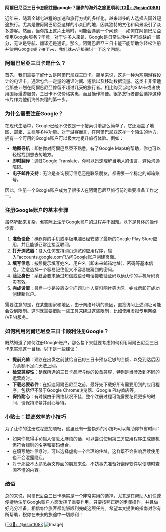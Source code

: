 **阿爾巴尼亞三日卡怎麽註冊google？讓你的海外之旅更順利[[TG💪+ @esim1088](https://t.me/s/esim1088)]**

近年来，随着全球化进程的加速和旅行方式的多样化，越来越多的人选择去国外短途旅行。尤其是像阿爾巴尼亞这样的小众目的地，因其独特的文化和风景吸引了众多游客。然而，当你踏上这片土地时，可能会遇到一个问题——如何在阿爾巴尼亞使用Google服务？毕竟，对于许多人来说，Google是日常生活中不可或缺的一部分，无论是导航、翻译还是通讯。那么，阿爾巴尼亞三日卡能不能帮助你轻松注册并使用Google呢？接下来，我们就来详细探讨一下这个问题。

### 阿爾巴尼亞三日卡是什么？

首先，我们需要了解什么是阿爾巴尼亞三日卡。简单来说，这是一种为短期游客设计的电话卡，通常包含一定量的通话时间、短信以及移动数据流量。这类卡非常适合那些计划在阿爾巴尼亞停留不超过几天的旅行者。相比购买当地的SIM卡或者使用国际漫游服务，三日卡不仅价格实惠，而且操作简便。很多旅行者都会选择这种卡片作为他们海外旅程的第一步。

### 为什么需要注册Google？

在现代生活中，Google已经不仅仅是一个搜索引擎那么简单了。它还涵盖了地图、邮箱、文档等多种功能。对于游客而言，在阿爾巴尼亞这样一个陌生的地方，拥有一个可用的Google账户可以极大地提升旅行体验。例如：

- **地图导航**：即使你对阿爾巴尼亞不熟悉，有了Google Maps的帮助，你也可以轻松找到想去的地方。
- **即时翻译**：通过Google Translate，你可以迅速理解当地人的语言，避免沟通障碍。
- **电子邮件支持**：无论是查询预订信息还是联系朋友，都需要一个稳定的邮箱账号。

因此，注册一个Google账户成为了很多人在阿爾巴尼亞旅行前的重要准备工作之一。

### 注册Google账户的基本步骤

虽然听起来复杂，但实际上注册Google账户的过程并不困难。以下是具体的操作步骤：

1. **准备设备**：确保你的手机或平板电脑已经安装了最新的Google Play Store应用，并且能够正常连接互联网。
2. **打开浏览器**：进入任何支持网页浏览的应用程序，输入“accounts.google.com”访问Google账户创建页面。
3. **填写信息**：按照提示填写姓名、用户名（即未来邮箱地址）、密码等基本信息。注意选择一个容易记住但又不容易被猜到的密码。
4. **验证身份**：系统会要求通过短信或语音电话接收验证码以确认你的手机号码真实有效。
5. **完成设置**：最后一步是设置安全问题和个人资料图片等内容。完成后即可成功创建新账户。

需要注意的是，在某些国家和地区，由于网络环境的原因，直接访问上述网址可能会受到限制。这时就需要借助一些工具来绕过这些限制，比如使用虚拟专用网络(VPN)服务。

### 如何利用阿爾巴尼亞三日卡顺利注册Google？

既然知道了如何注册Google账户，那么接下来就要考虑如何利用阿爾巴尼亞三日卡来实现这一目标。以下是一些建议：

- **提前充值**：建议在出发之前就给自己的三日卡预存足够的金额，以免到达后因为余额不足而无法上网。
- **检查兼容性**：确保所选的三日卡品牌与你的设备兼容，特别是当涉及到不同的运营商时。
- **下载必要软件**：在抵达阿爾巴尼亞之前，最好先下载好所有需要用到的应用程序，包括但不限于Google Chrome浏览器、Google Play商店等。
- **保持耐心**：有时候由于网络状况不佳，整个注册过程可能需要花费更多的时间，请保持冷静并耐心等待。

### 小贴士：提高效率的小技巧

为了让你的注册过程更加顺畅，这里还有一些额外的小技巧可以帮助你节省时间：

- 如果你觉得手动输入信息太麻烦的话，可以尝试使用第三方应用程序生成随机但符合规则的名字和密码组合。
- 在填写地址信息时，可以选择虚构一个合理的住址，这样既不会影响后续使用也不会泄露隐私。
- 对于那些不太熟悉英文界面的朋友来说，不妨事先准备好翻译软件以便随时查阅不懂的内容。

### 结语

总的来说，阿爾巴尼亞三日卡确实是一个非常实用的选择，尤其是在帮助人们快速便捷地注册Google账户方面发挥了重要作用。只要按照正确的步骤操作，并且做好充分准备，相信每位旅客都能够顺利完成这项任务。希望本文提供的指南对你有所帮助，祝你在未来的旅途中一切顺利！

[[TG💪+ @esim1088](https://t.me/s/esim1088) ![Image](https://i.postimg.cc/4NQfJmqS/Snipaste-2025-05-13-00-14-12.png)]